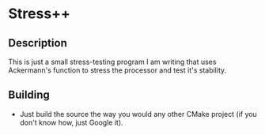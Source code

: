 # Stress++

## Description

This is just a small stress-testing program I am writing that uses
Ackermann's function to stress the processor and test it's stability.

## Building

 * Just build the source the way you would any other CMake project (if you don't
know how, just Google it).
